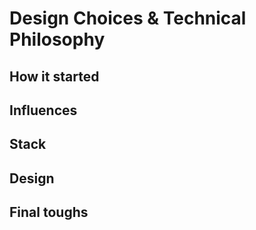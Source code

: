 # Design Choices & Technical Philosophy

## How it started

## Influences

## Stack

## Design

## Final toughs
